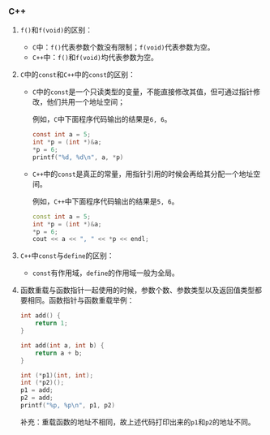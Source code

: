 ### C++

1. `f()`和`f(void)`的区别：
   - `C`中：`f()`代表参数个数没有限制；`f(void)`代表参数为空。
   - `C++`中：`f()`和`f(void)`均代表参数为空。

2. `C`中的`const`和`C++`中的`const`的区别：

   - `C`中的`const`是一个只读类型的变量，不能直接修改其值，但可通过指针修改，他们共用一个地址空间；

     例如，`C`中下面程序代码输出的结果是`6, 6`。

     ```c
     const int a = 5;
     int *p = (int *)&a;
     *p = 6;
     printf("%d, %d\n", a, *p)
     ```

   - `C++`中的`const`是真正的常量，用指针引用的时候会再给其分配一个地址空间。

     例如，`C++`中下面程序代码输出的结果是`5, 6`。

     ```c++
     const int a = 5;
     int *p = (int *)&a;
     *p = 6;
     cout << a << ", " << *p << endl;
     ```

3. `C++`中`const`与`define`的区别：

   - `const`有作用域，`define`的作用域一般为全局。

4. 函数重载与函数指针一起使用的时候，参数个数、参数类型以及返回值类型都要相同。函数指针与函数重载举例：

   ```c++
   int add() {
       return 1;
   }
   
   int add(int a, int b) {
       return a + b;
   }
   
   int (*p1)(int, int);
   int (*p2)();
   p1 = add;
   p2 = add;
   printf("%p, %p\n", p1, p2)
   ```

   补充：重载函数的地址不相同，故上述代码打印出来的`p1`和`p2`的地址不同。

